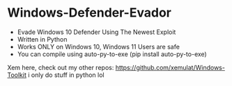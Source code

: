 # Windows-Defender-Evador
- Evade Windows 10 Defender Using The Newest Exploit
- Written in Python
- Works ONLY on Windows 10, Windows 11 Users are safe
- You can compile using auto-py-to-exe (pip install auto-py-to-exe)

Xem here, check out my other repos:
https://github.com/xemulat/Windows-Toolkit
i only do stuff in python lol
